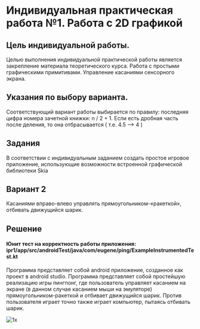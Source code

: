 # Индивидуальная практическая работа №1. Работа с 2D графикой
## Цель индивидуальной работы.
Целью выполнения индивидуальной практической работы является
закрепление материала теоретического курса. Работа с простыми
графическими примитивами. Управление касаниями сенсорного экрана.
## Указания по выбору варианта.
Соответствующий вариант работы выбирается по правилу: последняя
цифра номера зачетной книжки: n / 2 + 1. Если есть дробная часть после
деления, то она отбрасывается ( т.е. 4.5 –> 4 )
## Задания
В соответствии с индивидуальным заданием создать простое игровое
приложение, использующие возможности встроенной графической
библиотеки Skia

## Вариант 2 
Касаниями вправо-влево управлять прямоугольником-«ракеткой»,
отбивать движущийся шарик.

## Решение
#### Юнит тест на корректность работы приложения: ipr1/app/src/androidTest/java/com/eugene/ping/ExampleInstrumentedTest.kt

Программа представляет собой android приложение, созданное как проект в android studio.
Программа представляет собой простейшую реализацию игры пингпонг, где пользователь управляет касанием на экране (в данном случае
касанием мыши на эмуляторе) прямоугольником-ракеткой и отбивает
движущийся шарик. 
Против пользователя играет точно также играет компьютер, пытаясь отбивать шарик.

![1x](https://user-images.githubusercontent.com/75760235/213186107-153a373d-eb1a-4145-a21a-7c580a650e4d.png)
